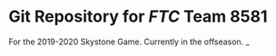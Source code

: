 # Git Repository for *FTC* Team 8581
For the 2019-2020 Skystone Game.
Currently in the offseason.
_
